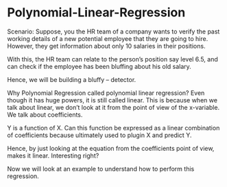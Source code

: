 # Polynomial-Linear-Regression

Scenario:
Suppose, you the HR team of a company wants to verify the past working details of a new potential employee that they are going to hire. However, they get information about only 10 salaries in their positions.

With this, the HR team can relate to the person’s position say level 6.5, and can check if the employee has been bluffing about his old salary.

Hence, we will be building a bluffy – detector. 

Why Polynomial Regression called polynomial linear regression?
Even though it has huge powers, it is still called linear. This is because when we talk about linear, we don’t look at it from the point of view of the x-variable. We talk about coefficients.

Y is a function of X. Can this function be expressed as a linear combination of coefficients because ultimately used to plugin X and predict Y.

Hence, by just looking at the equation from the coefficients point of view, makes it linear. Interesting right?

Now we will look at an example to understand how to perform this regression.
